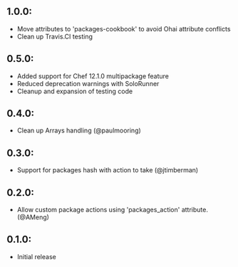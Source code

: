 ## 1.0.0:
* Move attributes to 'packages-cookbook' to avoid Ohai attribute conflicts
* Clean up Travis.CI testing

## 0.5.0:

* Added support for Chef 12.1.0 multipackage feature
* Reduced deprecation warnings with SoloRunner
* Cleanup and expansion of testing code

## 0.4.0:

* Clean up Arrays handling (@paulmooring)

## 0.3.0:

* Support for packages hash with action to take (@jtimberman)

## 0.2.0:

* Allow custom package actions using 'packages_action' attribute. (@AMeng)

## 0.1.0:

* Initial release
